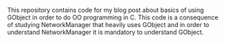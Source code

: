 This repository contains code for my blog post about basics of
using GObject in order to do OO programming in C. This code
is a consequence of studying NetworkManager that heavily
uses GObject and in order to understand NetworkManager it is
mandatory to understand GObject.

